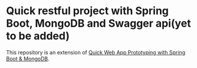 # Quick restful project with Spring Boot, MongoDB and Swagger api(yet to be added)

This repository is an extension of [Quick Web App Prototyping with Spring Boot & MongoDB](http://www.javaadvent.com/2015/12/quick-web-app-prototyping-with-spring-boot-and-mongodb.html).
